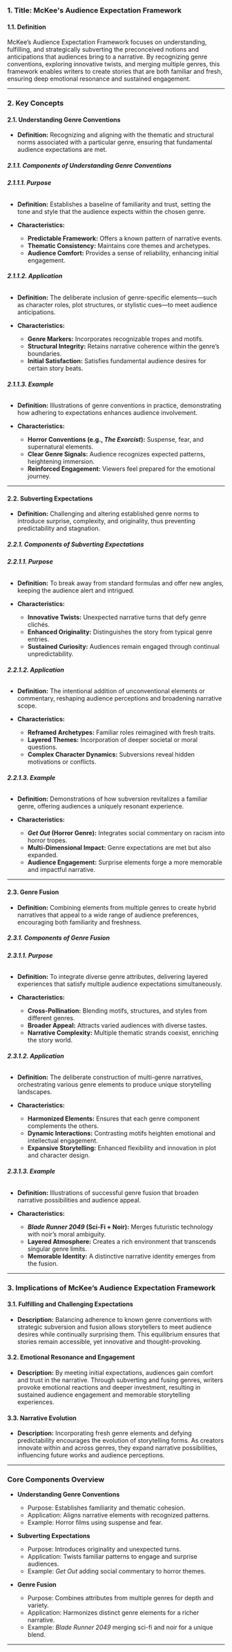 ### **1. Title: McKee's Audience Expectation Framework**

#### **1.1. Definition**

McKee’s Audience Expectation Framework focuses on understanding, fulfilling, and strategically subverting the preconceived notions and anticipations that audiences bring to a narrative. By recognizing genre conventions, exploring innovative twists, and merging multiple genres, this framework enables writers to create stories that are both familiar and fresh, ensuring deep emotional resonance and sustained engagement.

---

### **2. Key Concepts**

#### **2.1. Understanding Genre Conventions**

- **Definition:**
  Recognizing and aligning with the thematic and structural norms associated with a particular genre, ensuring that fundamental audience expectations are met.

##### **2.1.1. Components of Understanding Genre Conventions**

###### **2.1.1.1. Purpose**

- **Definition:**
  Establishes a baseline of familiarity and trust, setting the tone and style that the audience expects within the chosen genre.

- **Characteristics:**
  - **Predictable Framework:** Offers a known pattern of narrative events.
  - **Thematic Consistency:** Maintains core themes and archetypes.
  - **Audience Comfort:** Provides a sense of reliability, enhancing initial engagement.

###### **2.1.1.2. Application**

- **Definition:**
  The deliberate inclusion of genre-specific elements—such as character roles, plot structures, or stylistic cues—to meet audience anticipations.

- **Characteristics:**
  - **Genre Markers:** Incorporates recognizable tropes and motifs.
  - **Structural Integrity:** Retains narrative coherence within the genre’s boundaries.
  - **Initial Satisfaction:** Satisfies fundamental audience desires for certain story beats.

###### **2.1.1.3. Example**

- **Definition:**
  Illustrations of genre conventions in practice, demonstrating how adhering to expectations enhances audience involvement.

- **Characteristics:**
  - **Horror Conventions (e.g., _The Exorcist_):** Suspense, fear, and supernatural elements.
  - **Clear Genre Signals:** Audience recognizes expected patterns, heightening immersion.
  - **Reinforced Engagement:** Viewers feel prepared for the emotional journey.

---

#### **2.2. Subverting Expectations**

- **Definition:**
  Challenging and altering established genre norms to introduce surprise, complexity, and originality, thus preventing predictability and stagnation.

##### **2.2.1. Components of Subverting Expectations**

###### **2.2.1.1. Purpose**

- **Definition:**
  To break away from standard formulas and offer new angles, keeping the audience alert and intrigued.

- **Characteristics:**
  - **Innovative Twists:** Unexpected narrative turns that defy genre clichés.
  - **Enhanced Originality:** Distinguishes the story from typical genre entries.
  - **Sustained Curiosity:** Audiences remain engaged through continual unpredictability.

###### **2.2.1.2. Application**

- **Definition:**
  The intentional addition of unconventional elements or commentary, reshaping audience perceptions and broadening narrative scope.

- **Characteristics:**
  - **Reframed Archetypes:** Familiar roles reimagined with fresh traits.
  - **Layered Themes:** Incorporation of deeper societal or moral questions.
  - **Complex Character Dynamics:** Subversions reveal hidden motivations or conflicts.

###### **2.2.1.3. Example**

- **Definition:**
  Demonstrations of how subversion revitalizes a familiar genre, offering audiences a uniquely resonant experience.

- **Characteristics:**
  - **_Get Out_ (Horror Genre):** Integrates social commentary on racism into horror tropes.
  - **Multi-Dimensional Impact:** Genre expectations are met but also expanded.
  - **Audience Engagement:** Surprise elements forge a more memorable and impactful narrative.

---

#### **2.3. Genre Fusion**

- **Definition:**
  Combining elements from multiple genres to create hybrid narratives that appeal to a wide range of audience preferences, encouraging both familiarity and freshness.

##### **2.3.1. Components of Genre Fusion**

###### **2.3.1.1. Purpose**

- **Definition:**
  To integrate diverse genre attributes, delivering layered experiences that satisfy multiple audience expectations simultaneously.

- **Characteristics:**
  - **Cross-Pollination:** Blending motifs, structures, and styles from different genres.
  - **Broader Appeal:** Attracts varied audiences with diverse tastes.
  - **Narrative Complexity:** Multiple thematic strands coexist, enriching the story world.

###### **2.3.1.2. Application**

- **Definition:**
  The deliberate construction of multi-genre narratives, orchestrating various genre elements to produce unique storytelling landscapes.

- **Characteristics:**
  - **Harmonized Elements:** Ensures that each genre component complements the others.
  - **Dynamic Interactions:** Contrasting motifs heighten emotional and intellectual engagement.
  - **Expansive Storytelling:** Enhanced flexibility and innovation in plot and character design.

###### **2.3.1.3. Example**

- **Definition:**
  Illustrations of successful genre fusion that broaden narrative possibilities and audience appeal.

- **Characteristics:**
  - **_Blade Runner 2049_ (Sci-Fi + Noir):** Merges futuristic technology with noir’s moral ambiguity.
  - **Layered Atmosphere:** Creates a rich environment that transcends singular genre limits.
  - **Memorable Identity:** A distinctive narrative identity emerges from the fusion.

---

### **3. Implications of McKee’s Audience Expectation Framework**

#### **3.1. Fulfilling and Challenging Expectations**

- **Description:**
  Balancing adherence to known genre conventions with strategic subversion and fusion allows storytellers to meet audience desires while continually surprising them. This equilibrium ensures that stories remain accessible, yet innovative and thought-provoking.

#### **3.2. Emotional Resonance and Engagement**

- **Description:**
  By meeting initial expectations, audiences gain comfort and trust in the narrative. Through subverting and fusing genres, writers provoke emotional reactions and deeper investment, resulting in sustained audience engagement and memorable storytelling experiences.

#### **3.3. Narrative Evolution**

- **Description:**
  Incorporating fresh genre elements and defying predictability encourages the evolution of storytelling forms. As creators innovate within and across genres, they expand narrative possibilities, influencing future works and audience perceptions.

---

### **Core Components Overview**

- **Understanding Genre Conventions**

  - Purpose: Establishes familiarity and thematic cohesion.
  - Application: Aligns narrative elements with recognized patterns.
  - Example: Horror films using suspense and fear.

- **Subverting Expectations**

  - Purpose: Introduces originality and unexpected turns.
  - Application: Twists familiar patterns to engage and surprise audiences.
  - Example: _Get Out_ adding social commentary to horror themes.

- **Genre Fusion**
  - Purpose: Combines attributes from multiple genres for depth and variety.
  - Application: Harmonizes distinct genre elements for a richer narrative.
  - Example: _Blade Runner 2049_ merging sci-fi and noir for a unique blend.

---
